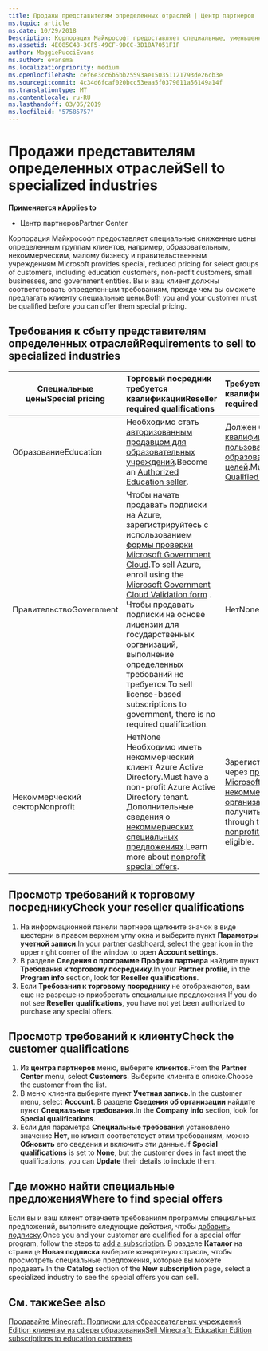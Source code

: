 ```yaml
---
title: Продажи представителям определенных отраслей | Центр партнеров
ms.topic: article
ms.date: 10/29/2018
Description: Корпорация Майкрософт предоставляет специальные, уменьшенное на цены для избранных групп клиентов, включая клиенты для образовательных учреждений, некоммерческих организаций клиентов и пользователей для государственных организаций.
ms.assetid: 4E085C48-3CF5-49CF-9DCC-3D18A7051F1F
author: MaggiePucciEvans
ms.author: evansma
ms.localizationpriority: medium
ms.openlocfilehash: cef6e3cc6b5bb25593ae150351121793de26cb3e
ms.sourcegitcommit: 4c34d6fcaf020bcc53eaa5f0379011a56149a14f
ms.translationtype: MT
ms.contentlocale: ru-RU
ms.lasthandoff: 03/05/2019
ms.locfileid: "57585757"
---
```

# <a name="sell-to-specialized-industries"></a><span data-ttu-id="c707b-103">Продажи представителям определенных отраслей</span><span class="sxs-lookup"><span data-stu-id="c707b-103">Sell to specialized industries</span></span>

<span data-ttu-id="c707b-104">**Применяется к**</span><span class="sxs-lookup"><span data-stu-id="c707b-104">**Applies to**</span></span>

-  <span data-ttu-id="c707b-105">Центр партнеров</span><span class="sxs-lookup"><span data-stu-id="c707b-105">Partner Center</span></span>

<span data-ttu-id="c707b-106">Корпорация Майкрософт предоставляет специальные сниженные цены определенным группам клиентов, например, образовательным, некоммерческим, малому бизнесу и правительственным учреждениям.</span><span class="sxs-lookup"><span data-stu-id="c707b-106">Microsoft provides special, reduced pricing for select groups of customers, including education customers, non-profit customers, small businesses, and government entities.</span></span> <span data-ttu-id="c707b-107">Вы и ваш клиент должны соответствовать определенным требованиям, прежде чем вы сможете предлагать клиенту специальные цены.</span><span class="sxs-lookup"><span data-stu-id="c707b-107">Both you and your customer must be qualified before you can offer them special pricing.</span></span> 

## <a name="requirements-to-sell-to-specialized-industries"></a><span data-ttu-id="c707b-108">Требования к сбыту представителям определенных отраслей</span><span class="sxs-lookup"><span data-stu-id="c707b-108">Requirements to sell to specialized industries</span></span>

|<span data-ttu-id="c707b-109">**Специальные цены**</span><span class="sxs-lookup"><span data-stu-id="c707b-109">**Special pricing**</span></span>   |<span data-ttu-id="c707b-110">**Торговый посредник требуется квалификации**</span><span class="sxs-lookup"><span data-stu-id="c707b-110">**Reseller required qualifications**</span></span>   |<span data-ttu-id="c707b-111">**Требуется клиент квалификации**</span><span class="sxs-lookup"><span data-stu-id="c707b-111">**Customer required qualifications**</span></span>   |
|----------------------------|:---------------------------------|:------------------------------------------|
|<span data-ttu-id="c707b-112">Образование</span><span class="sxs-lookup"><span data-stu-id="c707b-112">Education</span></span>   |<span data-ttu-id="c707b-113">Необходимо стать [авторизованным продавцом для образовательных учреждений](https://www.mepn.com).</span><span class="sxs-lookup"><span data-stu-id="c707b-113">Become an [Authorized Education seller](https://www.mepn.com).</span></span>   | <span data-ttu-id="c707b-114">Должен быть [квалифицированным пользователем для образовательных целей](https://www.microsoftvolumelicensing.com/DocumentSearch.aspx?Mode=3&DocumentTypeId=7).</span><span class="sxs-lookup"><span data-stu-id="c707b-114">Must be a [Qualified Education User](https://www.microsoftvolumelicensing.com/DocumentSearch.aspx?Mode=3&DocumentTypeId=7).</span></span>   |
|<span data-ttu-id="c707b-115">Правительство</span><span class="sxs-lookup"><span data-stu-id="c707b-115">Government</span></span>   |<span data-ttu-id="c707b-116">Чтобы начать продавать подписки на Azure, зарегистрируйтесь с использованием [формы проверки Microsoft Government Cloud](https://azuregov.microsoft.com/csp).</span><span class="sxs-lookup"><span data-stu-id="c707b-116">To sell Azure, enroll using the [Microsoft Government Cloud Validation form](https://azuregov.microsoft.com/csp) .</span></span> <span data-ttu-id="c707b-117">Чтобы продавать подписки на основе лицензии для государственных организаций, выполнение определенных требований не требуется.</span><span class="sxs-lookup"><span data-stu-id="c707b-117">To sell license-based subscriptions to government, there is no required qualification.</span></span>|   <span data-ttu-id="c707b-118">Нет</span><span class="sxs-lookup"><span data-stu-id="c707b-118">None</span></span>|
|<span data-ttu-id="c707b-119">Некоммерческий сектор</span><span class="sxs-lookup"><span data-stu-id="c707b-119">Nonprofit</span></span>  |<span data-ttu-id="c707b-120">Нет</span><span class="sxs-lookup"><span data-stu-id="c707b-120">None</span></span><br><span data-ttu-id="c707b-121">Необходимо иметь некоммерческий клиент Azure Active Directory.</span><span class="sxs-lookup"><span data-stu-id="c707b-121">Must have a non-profit Azure Active Directory tenant.</span></span><br><span data-ttu-id="c707b-122">Дополнительные сведения о [некоммерческих специальных предложениях](https://assetsprod.microsoft.com/mpn/en-us/nonprofit-skus-in-csp-faq.pdf).</span><span class="sxs-lookup"><span data-stu-id="c707b-122">Learn more about [nonprofit special offers](https://assetsprod.microsoft.com/mpn/en-us/nonprofit-skus-in-csp-faq.pdf).</span></span>   |<span data-ttu-id="c707b-123">Зарегистрируйтесь через [программу Microsoft для некоммерческих организаций](https://nonprofit.microsoft.com/#/register), чтобы получить право.</span><span class="sxs-lookup"><span data-stu-id="c707b-123">Sign up through the [Microsoft nonprofit program](https://nonprofit.microsoft.com/#/register) to be eligible.</span></span>   |


## <a name="check-your-reseller-qualifications"></a><span data-ttu-id="c707b-124">Просмотр требований к торговому посреднику</span><span class="sxs-lookup"><span data-stu-id="c707b-124">Check your reseller qualifications</span></span>

1.  <span data-ttu-id="c707b-125">На информационной панели партнера щелкните значок в виде шестерни в правом верхнем углу окна и выберите пункт **Параметры учетной записи**.</span><span class="sxs-lookup"><span data-stu-id="c707b-125">In your partner dasbhoard, select the gear icon in the upper right corner of the window to open **Account settings**.</span></span>
2.  <span data-ttu-id="c707b-126">В разделе **Сведения о программе** **Профиля партнера** найдите пункт **Требования к торговому посреднику**.</span><span class="sxs-lookup"><span data-stu-id="c707b-126">In your **Partner profile**, in the **Program info** section, look for **Reseller qualifications**.</span></span>
3.  <span data-ttu-id="c707b-127">Если **Требования к торговому посреднику** не отображаются, вам еще не разрешено приобретать специальные предложения.</span><span class="sxs-lookup"><span data-stu-id="c707b-127">If you do not see **Reseller qualifications**, you have not yet been authorized to purchase any special offers.</span></span>

## <a name="check-the-customer-qualifications"></a><span data-ttu-id="c707b-128">Просмотр требований к клиенту</span><span class="sxs-lookup"><span data-stu-id="c707b-128">Check the customer qualifications</span></span>

1.  <span data-ttu-id="c707b-129">Из **центра партнеров** меню, выберите **клиентов**.</span><span class="sxs-lookup"><span data-stu-id="c707b-129">From the **Partner Center** menu, select **Customers**.</span></span> <span data-ttu-id="c707b-130">Выберите клиента в списке.</span><span class="sxs-lookup"><span data-stu-id="c707b-130">Choose the customer from the list.</span></span>
2.  <span data-ttu-id="c707b-131">В меню клиента выберите пункт **Учетная запись**.</span><span class="sxs-lookup"><span data-stu-id="c707b-131">In the customer menu, select **Account**.</span></span> <span data-ttu-id="c707b-132">В разделе **Сведения об организации** найдите пункт **Специальные требования**.</span><span class="sxs-lookup"><span data-stu-id="c707b-132">In the **Company info** section, look for **Special qualifications**.</span></span>
3.  <span data-ttu-id="c707b-133">Если для параметра **Специальные требования** установлено значение **Нет**, но клиент соответствует этим требованиям, можно **Обновить** его сведения и включить эти данные.</span><span class="sxs-lookup"><span data-stu-id="c707b-133">If **Special qualifications** is set to **None**, but the customer does in fact meet the qualifications, you can **Update** their details to include them.</span></span>

## <a name="where-to-find-special-offers"></a><span data-ttu-id="c707b-134">Где можно найти специальные предложения</span><span class="sxs-lookup"><span data-stu-id="c707b-134">Where to find special offers</span></span>

<span data-ttu-id="c707b-135">Если вы и ваш клиент отвечаете требованиям программы специальных предложений, выполните следующие действия, чтобы [добавить подписку](create-a-new-subscription.md).</span><span class="sxs-lookup"><span data-stu-id="c707b-135">Once you and your customer are qualified for a special offer program, follow the steps to [add a subscription](create-a-new-subscription.md).</span></span> <span data-ttu-id="c707b-136">В разделе **Каталог** на странице **Новая подписка** выберите конкретную отрасль, чтобы просмотреть специальные предложения, которые вы можете продавать.</span><span class="sxs-lookup"><span data-stu-id="c707b-136">In the **Catalog** section of the **New subscription** page, select a specialized industry to see the special offers you can sell.</span></span>

## <a name="see-also"></a><span data-ttu-id="c707b-137">См. также</span><span class="sxs-lookup"><span data-stu-id="c707b-137">See also</span></span>

[<span data-ttu-id="c707b-138">Продавайте Minecraft: Подписки для образовательных учреждений Edition клиентам из сферы образования</span><span class="sxs-lookup"><span data-stu-id="c707b-138">Sell Minecraft: Education Edition subscriptions to education customers</span></span>](minecraft-subscriptions.md)


 

 

 




